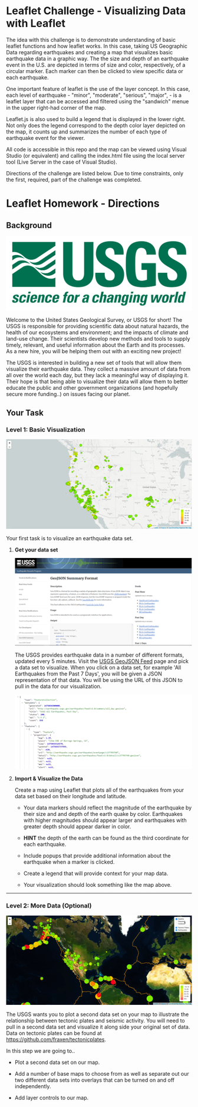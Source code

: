 # Leaflet Challenge - Visualizing Data with Leaflet

The idea with this challenge is to demonstrate understanding of basic leaflet functions and how leaflet works.  In this case, taking US Geographic Data regarding earthquakes and creating a map that visualizes basic earthquake data in a graphic way.  The the size and depth of an earthquake event in the U.S. are depicted in terms of size and color, respectively, of a circular marker.  Each marker can then be clicked to view specific data or each earthquake.  

One important feature of leaflet is the use of the layer concept.  In this case, each level of earthquake -  "minor", "moderate", "serious", "major", -  is a leaflet layer that can be accessed and filtered using the "sandwich" menue in the upper right-had corner of the map.

Leaflet.js is also used to build a legend that is displayed in the lower right.  Not only does the legend correspond to the depth color layer depicted on the map, it counts up and summarizes the number of each type of earthquake event for the viewer.

All code is accessible in this repo and the map can be viewed using Visual Studio (or equivalent) and calling the index.html file using the local server tool (Live Server in the case of Visual Studio).

Directions of the challenge are listed below.  Due to time constraints, only the first, required, part of the challenge was completed.  



# Leaflet Homework - Directions

## Background

![1-Logo](Images/1-Logo.png)

Welcome to the United States Geological Survey, or USGS for short! The USGS is responsible for providing scientific data about natural hazards, the health of our ecosystems and environment; and the impacts of climate and land-use change. Their scientists develop new methods and tools to supply timely, relevant, and useful information about the Earth and its processes. As a new hire, you will be helping them out with an exciting new project!

The USGS is interested in building a new set of tools that will allow them visualize their earthquake data. They collect a massive amount of data from all over the world each day, but they lack a meaningful way of displaying it. Their hope is that being able to visualize their data will allow them to better educate the public and other government organizations (and hopefully secure more funding..) on issues facing our planet.

## Your Task

### Level 1: Basic Visualization

![2-BasicMap](Images/2-BasicMap.png)

Your first task is to visualize an earthquake data set.

1. **Get your data set**

   ![3-Data](Images/3-Data.png)

   The USGS provides earthquake data in a number of different formats, updated every 5 minutes. Visit the [USGS GeoJSON Feed](http://earthquake.usgs.gov/earthquakes/feed/v1.0/geojson.php) page and pick a data set to visualize. When you click on a data set, for example 'All Earthquakes from the Past 7 Days', you will be given a JSON representation of that data. You will be using the URL of this JSON to pull in the data for our visualization.

   ![4-JSON](Images/4-JSON.png)

2. **Import & Visualize the Data**

   Create a map using Leaflet that plots all of the earthquakes from your data set based on their longitude and latitude.

   * Your data markers should reflect the magnitude of the earthquake by their size and and depth of the earth quake by color. Earthquakes with higher magnitudes should appear larger and earthquakes with greater depth should appear darker in color.

   * **HINT** the depth of the earth can be found as the third coordinate for each earthquake.

   * Include popups that provide additional information about the earthquake when a marker is clicked.

   * Create a legend that will provide context for your map data.

   * Your visualization should look something like the map above.

- - -

### Level 2: More Data (Optional)

![5-Advanced](Images/5-Advanced.png)

The USGS wants you to plot a second data set on your map to illustrate the relationship between tectonic plates and seismic activity. You will need to pull in a second data set and visualize it along side your original set of data. Data on tectonic plates can be found at <https://github.com/fraxen/tectonicplates>.

In this step we are going to..

* Plot a second data set on our map.

* Add a number of base maps to choose from as well as separate out our two different data sets into overlays that can be turned on and off independently.

* Add layer controls to our map.

